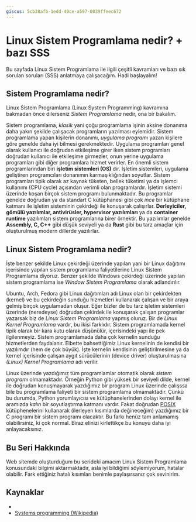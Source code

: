 ```yaml
---
giscus: 5cb38afb-1edd-40ce-a597-0039ffeec672
---
```


# Linux Sistem Programlama nedir? + bazı SSS

Bu sayfada Linux Sistem Programlama ile ilgili çeşitli kavramları ve bazı
sık sorulan soruları (SSS) anlatmaya çalışacağım. Hadi başlayalım!

## Sistem Programlama nedir?

Linux Sistem Programlama (Linux System Programming) kavramına bakmadan önce
dilerseniz *Sistem Programlama* nedir, ona bir bakalım.

Sistem programlama, *klasik* yani çoğu programlama işinin aksine donanıma daha
yakın şekilde çalışacak programların yazılması eylemidir. Sistem programlama yapan
kişilerin donanımı, *uygulama programı* yazan kişilere göre genelde daha iyi
bilmesi gerekmektedir. Uygulama programları genel olarak kullanıcı ile doğrudan
etkileşime girer iken sistem programları doğrudan kullanıcı ile etkileşime
girmezler, onun yerine uygulama programları gibi diğer programlara hizmet
verirler. En önemli sistem programlarından biri **işletim sistemleri (OS)** dir.
İşletim sistemleri, uygulama geliştiren programcıları donanımın karmaşıklığından
soyutlar. Sistem programları tipik olarak az kaynak tüketen, bellek tüketimi ya
da işlemci kullanımı (CPU cycle) açısından verimli olan programlardır. İşletim
sistemi üzerinde koşan birçok sistem programı bulunmaktadır. Bu programlar
genelde doğrudan ya da standart C kütüphanesi gibi çok *ince* bir kütüphane
katmanı ile işletim sisteminin çekirdeği ile konuşarak çalışırlar.
**Derleyiciler, gömülü yazılımlar, antivirüsler, hypervisor yazılımları** ya da
**container runtime** yazılımları sistem programlarına birer örnektir. Bu
yazılımlar genelde **Assembly, C, C++** gibi düşük seviyeli ya da **Rust** gibi
bu tarz amaçlar için oluşturulmuş modern dillerde yazılırlar.

## Linux Sistem Programlama nedir?

İşte benzer şekilde Linux çekirdeği üzerinde yapılan yani bir Linux dağıtımı
içerisinde yapılan sistem programlama faliyetilerine Linux Sistem Programlama
diyoruz. Benzer şekilde Windows çekirdeği üzerinde yapılan sistem programlama
ise *Window Sistem Programlama* olarak adlandırılır.

Ubuntu, Arch, Fedora gibi Linux dağıtımları adı Linux olan bir çekirdekten
(kernel) ve bu çekirdeğin sunduğu hizmetleri kullanarak çalışan ve bir araya
gelmiş birçok uygulamadan oluşur. Eğer bizler de bu tarz işletim sistemleri
üzerinde (neredeyse) doğrudan çekirdek ile konuşarak çalışan programlar yazarsak
biz de *Linux Sistem Programlama* yapmış oluruz. Bir de *Linux Kernel
Programlama* vardır, bu ikisi farklıdır. Sistem programlamada kernel tipik
olarak bir kara kutu olarak düşünülür, içerisindeki yapı ile pek ilgilenmeyiz.
Sistem programlamada daha çok kernelin sunduğu hizmetlerden faydalanır. Elbette
bahsettiğimiz Linux kernelinin de kendisi bir yazılımdır (hem de çok büyük).
İşte kernelin kendisinin geliştirilmesine ya da kernel içerisinde çalışan aygıt
sürücülerinin (device driver) oluşturulmasına *(Linux) Kernel Programlama* adı verilir.

Linux üzerinde yazdığımız tüm programlamlar otomatik olarak *sistem programı*
olmamaktadır. Örneğin Python gibi yüksek bir seviyeli dilde, kernel ile doğrudan
konuşmayarak yazdığımız bir program Linux üzerinde çalışssa bile bu programlama
faliyeti bir sistem programlama olmamaktadır. Çünkü bu durumda, Python yorumlayıcısı
ve kütüphanelerinden dolayı kernel ile aramızda *kalın* bir soyutlaştırma katmanı
vardır. Fakat doğrudan [POSIX](https://en.wikipedia.org/wiki/POSIX) kütüphenelerini
kullanarak (ilerleyen kısımlarda değineceğim) yazdığımız bir C programı bir sistem
programı olacaktır. Bu farkı henüz tam anlamamış olabilirsiniz, ki çok normal.
Biraz elinizi kirlettikçe bu konuyu daha iyi anlayacaksınız.

## Bu Seri Hakkında

Web sitemde oluşturduğum bu serideki amacım Linux Sistem Programlama konusundaki
bilgimi aktarmaktadır, asla iyi bildiğimi söylemiyorum, hatalar olabilir.
Fark ettiğiniz hatalı kısımları benimle paylaşırsanız çok sevinirim.

## Kaynaklar

- [](kaynak.md)
- [Systems programming (Wikipedia)](https://en.wikipedia.org/wiki/Systems_programming)
